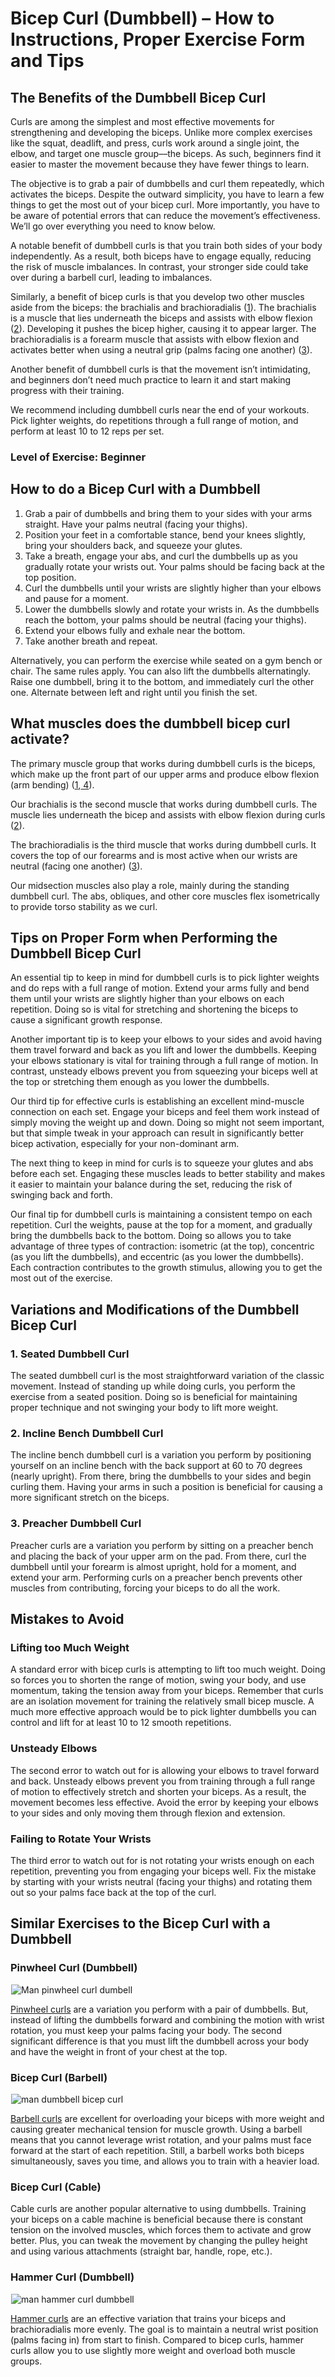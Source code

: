 # Bicep Curl (Dumbbell) – How to Instructions, Proper Exercise Form and Tips

## The Benefits of the Dumbbell Bicep Curl 

Curls are among the simplest and most effective movements for strengthening and developing the biceps. Unlike more complex exercises like the squat, deadlift, and press, curls work around a single joint, the elbow, and target one muscle group––the biceps. As such, beginners find it easier to master the movement because they have fewer things to learn. 

The objective is to grab a pair of dumbbells and curl them repeatedly, which activates the biceps. Despite the outward simplicity, you have to learn a few things to get the most out of your bicep curl. More importantly, you have to be aware of potential errors that can reduce the movement’s effectiveness. We’ll go over everything you need to know below.

A notable benefit of dumbbell curls is that you train both sides of your body independently. As a result, both biceps have to engage equally, reducing the risk of muscle imbalances. In contrast, your stronger side could take over during a barbell curl, leading to imbalances. 

Similarly, a benefit of bicep curls is that you develop two other muscles aside from the biceps: the brachialis and brachioradialis ([1](https://www.ncbi.nlm.nih.gov/pmc/articles/PMC6047503/)). The brachialis is a muscle that lies underneath the biceps and assists with elbow flexion ([2](https://www.ncbi.nlm.nih.gov/books/NBK551630/)). Developing it pushes the bicep higher, causing it to appear larger. The brachioradialis is a forearm muscle that assists with elbow flexion and activates better when using a neutral grip (palms facing one another) ([3](https://www.ncbi.nlm.nih.gov/books/NBK526110/)).

Another benefit of dumbbell curls is that the movement isn’t intimidating, and beginners don’t need much practice to learn it and start making progress with their training.

We recommend including dumbbell curls near the end of your workouts. Pick lighter weights, do repetitions through a full range of motion, and perform at least 10 to 12 reps per set.

### Level of Exercise: Beginner

## How to do a Bicep Curl with a Dumbbell

  1. Grab a pair of dumbbells and bring them to your sides with your arms straight. Have your palms neutral (facing your thighs).
  2. Position your feet in a comfortable stance, bend your knees slightly, bring your shoulders back, and squeeze your glutes.
  3. Take a breath, engage your abs, and curl the dumbbells up as you gradually rotate your wrists out. Your palms should be facing back at the top position.
  4. Curl the dumbbells until your wrists are slightly higher than your elbows and pause for a moment.
  5. Lower the dumbbells slowly and rotate your wrists in. As the dumbbells reach the bottom, your palms should be neutral (facing your thighs).
  6. Extend your elbows fully and exhale near the bottom.
  7. Take another breath and repeat.

Alternatively, you can perform the exercise while seated on a gym bench or chair. The same rules apply. You can also lift the dumbbells alternatingly. Raise one dumbbell, bring it to the bottom, and immediately curl the other one. Alternate between left and right until you finish the set.

## What muscles does the dumbbell bicep curl activate?

The primary muscle group that works during dumbbell curls is the biceps, which make up the front part of our upper arms and produce elbow flexion (arm bending) ([1](https://www.ncbi.nlm.nih.gov/pmc/articles/PMC6047503/),[ 4](https://www.ncbi.nlm.nih.gov/books/NBK519538/)).

Our brachialis is the second muscle that works during dumbbell curls. The muscle lies underneath the bicep and assists with elbow flexion during curls ([2](https://www.ncbi.nlm.nih.gov/books/NBK551630/)). 

The brachioradialis is the third muscle that works during dumbbell curls. It covers the top of our forearms and is most active when our wrists are neutral (facing one another) ([3](https://www.ncbi.nlm.nih.gov/books/NBK526110/)).

Our midsection muscles also play a role, mainly during the standing dumbbell curl. The abs, obliques, and other core muscles flex isometrically to provide torso stability as we curl.

## Tips on Proper Form when Performing the Dumbbell Bicep Curl 

An essential tip to keep in mind for dumbbell curls is to pick lighter weights and do reps with a full range of motion. Extend your arms fully and bend them until your wrists are slightly higher than your elbows on each repetition. Doing so is vital for stretching and shortening the biceps to cause a significant growth response. 

Another important tip is to keep your elbows to your sides and avoid having them travel forward and back as you lift and lower the dumbbells. Keeping your elbows stationary is vital for training through a full range of motion. In contrast, unsteady elbows prevent you from squeezing your biceps well at the top or stretching them enough as you lower the dumbbells.

Our third tip for effective curls is establishing an excellent mind-muscle connection on each set. Engage your biceps and feel them work instead of simply moving the weight up and down. Doing so might not seem important, but that simple tweak in your approach can result in significantly better bicep activation, especially for your non-dominant arm.

The next thing to keep in mind for curls is to squeeze your glutes and abs before each set. Engaging these muscles leads to better stability and makes it easier to maintain your balance during the set, reducing the risk of swinging back and forth. 

Our final tip for dumbbell curls is maintaining a consistent tempo on each repetition. Curl the weights, pause at the top for a moment, and gradually bring the dumbbells back to the bottom. Doing so allows you to take advantage of three types of contraction: isometric (at the top), concentric (as you lift the dumbbells), and eccentric (as you lower the dumbbells). Each contraction contributes to the growth stimulus, allowing you to get the most out of the exercise.

## Variations and Modifications of the Dumbbell Bicep Curl

### 1\. Seated Dumbbell Curl

The seated dumbbell curl is the most straightforward variation of the classic movement. Instead of standing up while doing curls, you perform the exercise from a seated position. Doing so is beneficial for maintaining proper technique and not swinging your body to lift more weight. 

### 2\. Incline Bench Dumbbell Curl

The incline bench dumbbell curl is a variation you perform by positioning yourself on an incline bench with the back support at 60 to 70 degrees (nearly upright). From there, bring the dumbbells to your sides and begin curling them. Having your arms in such a position is beneficial for causing a more significant stretch on the biceps.

### 3\. Preacher Dumbbell Curl

Preacher curls are a variation you perform by sitting on a preacher bench and placing the back of your upper arm on the pad. From there, curl the dumbbell until your forearm is almost upright, hold for a moment, and extend your arm. Performing curls on a preacher bench prevents other muscles from contributing, forcing your biceps to do all the work. 

## Mistakes to Avoid

### Lifting too Much Weight

A standard error with bicep curls is attempting to lift too much weight. Doing so forces you to shorten the range of motion, swing your body, and use momentum, taking the tension away from your biceps. Remember that curls are an isolation movement for training the relatively small bicep muscle. A much more effective approach would be to pick lighter dumbbells you can control and lift for at least 10 to 12 smooth repetitions.

### Unsteady Elbows

The second error to watch out for is allowing your elbows to travel forward and back. Unsteady elbows prevent you from training through a full range of motion to effectively stretch and shorten your biceps. As a result, the movement becomes less effective. Avoid the error by keeping your elbows to your sides and only moving them through flexion and extension.

### Failing to Rotate Your Wrists

The third error to watch out for is not rotating your wrists enough on each repetition, preventing you from engaging your biceps well. Fix the mistake by starting with your wrists neutral (facing your thighs) and rotating them out so your palms face back at the top of the curl.

## Similar Exercises to the Bicep Curl with a Dumbbell

### Pinwheel Curl (Dumbbell)

![Man pinwheel curl dumbell](data:image/gif;base64,R0lGODlhAQABAAAAACH5BAEKAAEALAAAAAABAAEAAAICTAEAOw==)![Man pinwheel curl dumbell](https://www.hevyapp.com/wp-content/uploads/DSC03275-1024x683.jpg)

[Pinwheel curls](https://www.hevyapp.com/exercises/how-to-pinwheel-curl-dumbbell/) are a variation you perform with a pair of dumbbells. But, instead of lifting the dumbbells forward and combining the motion with wrist rotation, you must keep your palms facing your body. The second significant difference is that you must lift the dumbbell across your body and have the weight in front of your chest at the top.

### Bicep Curl (Barbell)

![man dumbbell bicep curl](data:image/gif;base64,R0lGODlhAQABAAAAACH5BAEKAAEALAAAAAABAAEAAAICTAEAOw==)![man dumbbell bicep curl](https://www.hevyapp.com/wp-content/uploads/DSC03545-edited-1024x576.jpg)

[Barbell curls](https://www.hevyapp.com/exercises/how-to-bicep-curl-barbell/) are excellent for overloading your biceps with more weight and causing greater mechanical tension for muscle growth. Using a barbell means that you cannot leverage wrist rotation, and your palms must face forward at the start of each repetition. Still, a barbell works both biceps simultaneously, saves you time, and allows you to train with a heavier load.

### Bicep Curl (Cable)

Cable curls are another popular alternative to using dumbbells. Training your biceps on a cable machine is beneficial because there is constant tension on the involved muscles, which forces them to activate and grow better. Plus, you can tweak the movement by changing the pulley height and using various attachments (straight bar, handle, rope, etc.).

### Hammer Curl (Dumbbell)

![man hammer curl dumbbell](data:image/gif;base64,R0lGODlhAQABAAAAACH5BAEKAAEALAAAAAABAAEAAAICTAEAOw==)![man hammer curl dumbbell](https://www.hevyapp.com/wp-content/uploads/DSC03259-1024x760.jpg)

[Hammer curls](https://www.hevyapp.com/exercises/how-to-hammer-curl-dumbbell/) are an effective variation that trains your biceps and brachioradialis more evenly. The goal is to maintain a neutral wrist position (palms facing in) from start to finish. Compared to bicep curls, hammer curls allow you to use slightly more weight and overload both muscle groups.
